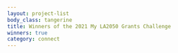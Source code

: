 ```yaml
---
layout: project-list
body_class: tangerine
title: Winners of the 2021 My LA2050 Grants Challenge
winners: true
category: connect
---
```

